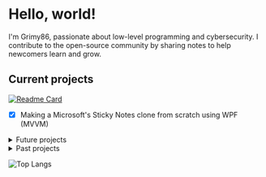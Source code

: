 # Hello, world!
I'm Grimy86, passionate about low-level programming and cybersecurity. I contribute to the open-source community by sharing notes to help newcomers learn and grow.

## Current projects
[![Readme Card](https://github-readme-stats.vercel.app/api/pin/?username=grimy86&repo=CCI25&theme=swift)](https://github.com/grimy86/CCI25)
- [x] Making a Microsoft's Sticky Notes clone from scratch using WPF (MVVM)

<details>
<summary> Future projects </summary>

- Reverse engineer the Assault Cube game enough to write a [Trainer in C++](https://github.com/grimy86/AssaultCubeTrainer).
  - [X] Learn how externals work
  - [X] Write your first internal
  - [ ] Write a dll injector
  - [ ] Study function hooking
  - [ ] Call game functions
  - [ ] Make an ESP
- Study Books & include them into the `CCI25` repo
  - [ ] Design Patterns Elements of Reusable Object-Oriented Software
  - [ ] Windows Internals part 1
- [ ] Rework the my C++ course from PDF to markdown files (Absolute last priority for now).

</details>

<details>
<summary> Past projects </summary>

- Very basic local login, registration through file validation in C++
- Web Terminal CLI in JavaScript, HTML and CSS
- Calling T-SQL stored procedures from apps using SQL Server Management Studio (SSMS) & ADO.NET
- C# DLL for better data provisioning through ADO.NET
- C# external trainer for Assault Cube
- Traffic intersection simulation using C# and WPF
- Using Model-View-ViewModel (MVVM) & Layered (DAL) architecture with WPF applications
- Powershell scripting for managing AzureDB components
- Basic process informer in python
- C# GUI App that: runs powershell scripts, extracts system info to .csv files and mails them.
- C# summary in 2025
- Reverse engineering role for TryHackMe's Hackfinity student contest @ Cyber Legion
- Software architecture in C# for Mailing, System & Windows Process services.
  - Reads out all of the system info: NTAccounts, OSVersionInfo, Win32_OperatingSystem Info, Win32_Processor Info, etc...
  - Mail services to be used by a in-house "bot" to send application csv's, bool results, etc. to a team mailaddress.
  - Windows Process services that handle complete control over administrative tasks like executing batch, ps1, .exe, etc.

</details>

![Top Langs](https://github-readme-stats.vercel.app/api/top-langs/?username=grimy86&langs_count=10&theme=swift&hide_title=true&size_weight=0.5&count_weight=0.5)


